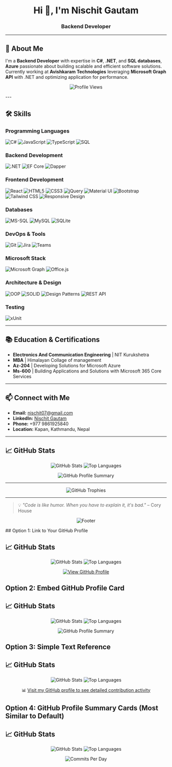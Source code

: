 <h1 align="center">Hi 👋, I'm Nischit Gautam</h1>
<h3 align="center">Backend Developer</h3>
 
---
 
## 🌟 About Me
 
I'm a **Backend Developer** with expertise in **C#**, **.NET**, and **SQL databases**, **Azure** passionate about building scalable and efficient software solutions. Currently working at **Avishkaram Technologies** leveraging **Microsoft Graph API** with .NET and optimizing application for performance.
 <p align="center">
<img src="https://komarev.com/ghpvc/?username=gyanendra-chaudhary&label=Profile%20views&color=0e75b6&style=flat" alt="Profile Views" />
</p>
---
 
## 🛠️ Skills
 
### **Programming Languages**
 
<p align="left">
<img src="https://img.shields.io/badge/C%23-239120?logo=c-sharp&logoColor=white" alt="C#" />
<img src="https://img.shields.io/badge/JavaScript-F7DF1E?logo=javascript&logoColor=black" alt="JavaScript" />
<img src="https://img.shields.io/badge/TypeScript-007ACC?logo=typescript&logoColor=white" alt="TypeScript" />
<img src="https://img.shields.io/badge/SQL-4479A1?logo=postgresql&logoColor=white" alt="SQL" />
</p>
 
### **Backend Development**
 
<p align="left">
<img src="https://img.shields.io/badge/.NET-512BD4?logo=.net&logoColor=white" alt=".NET" />
<img src="https://img.shields.io/badge/Entity%20Framework%20Core-512BD4?logo=.net&logoColor=white" alt="EF Core" />
<img src="https://img.shields.io/badge/Dapper-512BD4?logo=.net&logoColor=white" alt="Dapper" />
</p>
 
### **Frontend Development**
 
<p align="left">
<img src="https://img.shields.io/badge/React-20232A?logo=react&logoColor=61DAFB" alt="React" />
<img src="https://img.shields.io/badge/HTML5-E34F26?logo=html5&logoColor=white" alt="HTML5" />
<img src="https://img.shields.io/badge/CSS3-1572B6?logo=css3&logoColor=white" alt="CSS3" />
<img src="https://img.shields.io/badge/jQuery-0769AD?logo=jquery&logoColor=white" alt="jQuery" />
<img src="https://img.shields.io/badge/Material--UI-0081CB?logo=material-ui&logoColor=white" alt="Material UI" />
<img src="https://img.shields.io/badge/Bootstrap-563D7C?logo=bootstrap&logoColor=white" alt="Bootstrap" />
<img src="https://img.shields.io/badge/Tailwind_CSS-38B2AC?logo=tailwind-css&logoColor=white" alt="Tailwind CSS" />
<img src="https://img.shields.io/badge/Responsive%20Design-FF6B6B?logo=responsive-design&logoColor=white" alt="Responsive Design" />
</p>
 
### **Databases**
 
<p align="left">
<img src="https://img.shields.io/badge/MS_SQL-CC2927?logo=microsoft-sql-server&logoColor=white" alt="MS-SQL" />
<img src="https://img.shields.io/badge/MySQL-4479A1?logo=mysql&logoColor=white" alt="MySQL" />
<img src="https://img.shields.io/badge/SQLite-07405E?logo=sqlite&logoColor=white" alt="SQLite" />
</p>
 
### **DevOps & Tools**
 
<p align="left">
<img src="https://img.shields.io/badge/Git-F05032?logo=git&logoColor=white" alt="Git" />
<img src="https://img.shields.io/badge/Jira-0052CC?logo=jira&logoColor=white" alt="Jira" />
<img src="https://img.shields.io/badge/Microsoft_Teams-6264A7?logo=microsoft-teams&logoColor=white" alt="Teams" />
</p>
 
### **Microsoft Stack**
 
<p align="left">
<img src="https://img.shields.io/badge/Microsoft_Graph-0078D4?logo=microsoft&logoColor=white" alt="Microsoft Graph" />
<img src="https://img.shields.io/badge/Office.js-D83B01?logo=microsoft-office&logoColor=white" alt="Office.js" />
</p>
 
### **Architecture & Design**
 
<p align="left">
<img src="https://img.shields.io/badge/OOP-FF6C37?logo=object-oriented-programming&logoColor=white" alt="OOP" />
<img src="https://img.shields.io/badge/SOLID%20Principles-FF6C37?logo=solid&logoColor=white" alt="SOLID" />
<span align="left">
<img src="https://img.shields.io/badge/Design%20Patterns-FF6C37?logo=design-patterns&logoColor=white" alt="Design Patterns" />
</span>
<img src="https://img.shields.io/badge/REST_API-FF6C37?logo=rest-api&logoColor=white" alt="REST API" />
</p>
 
### **Testing**
 
<p align="left">
<img src="https://img.shields.io/badge/xUnit-512BD4?logo=.net&logoColor=white" alt="xUnit" />
</p>
 
---
 
## 📚 Education & Certifications
 
- **Electronics And Communication Engineering** | NIT Kurukshetra
- **MBA** | Himalayan Collage of management
- **Az-204** | Developing Solutions for Microsoft Azure 
- **Ms-600** | Building Applications and Solutions with Microsoft 365 Core Services
 
---
 
## 📫 Connect with Me
 
- **Email:** nischit07@gmail.com
- **LinkedIn:** [Nischit Gautam](https://www.linkedin.com/in/nischit-gautam-2130b2193)
- **Phone:** +977 9861925840
- **Location:** Kapan, Kathmandu, Nepal
 
---
 
## 📈 GitHub Stats  
<p align="center">
<img src="https://github-readme-stats.vercel.app/api?username=Nischit-Gautam&show_icons=true&theme=radical&count_private=true" alt="GitHub Stats" />
<img src="https://github-readme-stats.vercel.app/api/top-langs/?username=Nischit-Gautam&layout=compact&theme=radical" alt="Top Languages" />
</p>
 
<p align="center">
<img src="https://github-profile-summary-cards.vercel.app/api/cards/profile-details?username=Nischit-Gautam&theme=radical" alt="GitHub Profile Summary" />
</p>
 
---
 
<p align="center">
<img src="https://github-profile-trophy.vercel.app/?username=Nischit-Gautam&theme=radical&no-frame=false&no-bg=false&margin-w=4" alt="GitHub Trophies" />
</p>
 
---
 
> 💡 _"Code is like humor. When you have to explain it, it's bad."_ – Cory House
 
<p align="center">
<img src="https://capsule-render.vercel.app/api?type=waving&color=gradient&height=100&section=footer" alt="Footer" />
</p>
## Option 1: Link to Your GitHub Profile

## 📈 GitHub Stats  
<p align="center">
  <img src="https://github-readme-stats.vercel.app/api?username=Nischit-Gautam&show_icons=true&theme=radical&count_private=true" alt="GitHub Stats" />
  <img src="https://github-readme-stats.vercel.app/api/top-langs/?username=Nischit-Gautam&layout=compact&theme=radical" alt="Top Languages" />
</p>
 
<p align="center">
  <a href="https://github.com/gyanendra-chaudhary">
    <img src="https://img.shields.io/badge/View%20My%20GitHub%20Profile-181717?logo=github&logoColor=white" alt="View GitHub Profile" />
  </a>
</p>

 
## Option 2: Embed GitHub Profile Card

## 📈 GitHub Stats  
<p align="center">
  <img src="https://github-readme-stats.vercel.app/api?username=Nischit-Gautam&show_icons=true&theme=radical&count_private=true" alt="GitHub Stats" />
  <img src="https://github-readme-stats.vercel.app/api/top-langs/?username=Nischit-Gautam&layout=compact&theme=radical" alt="Top Languages" />
</p>
 
<p align="center">
  <img src="https://github-profile-summary-cards.vercel.app/api/cards/profile-details?username=Nischit-Gautam&theme=radical" alt="GitHub Profile Summary" />
</p>

 
## Option 3: Simple Text Reference

## 📈 GitHub Stats  
<p align="center">
  <img src="https://github-readme-stats.vercel.app/api?username=Nischit-Gautam&show_icons=true&theme=radical&count_private=true" alt="GitHub Stats" />
  <img src="https://github-readme-stats.vercel.app/api/top-langs/?username=Nischit-Gautam&layout=compact&theme=radical" alt="Top Languages" />
</p>
 
<p align="center">
  📊 <a href="https://github.com/Nischit-Gautam">Visit my GitHub profile to see detailed contribution activity</a>
</p>

 
## Option 4: GitHub Profile Summary Cards (Most Similar to Default)

## 📈 GitHub Stats  
<p align="center">
  <img src="https://github-readme-stats.vercel.app/api?username=Nischit-Gautam&show_icons=true&theme=radical&count_private=true" alt="GitHub Stats" />
  <img src="https://github-readme-stats.vercel.app/api/top-langs/?username=Nischit-Gautam&layout=compact&theme=radical" alt="Top Languages" />
</p>
 
<p align="center">
  <img src="https://github-profile-summary-cards.vercel.app/api/cards/commits-per-day?username=Nischit-Gautam&theme=radical" alt="Commits Per Day" />
</p>
 
